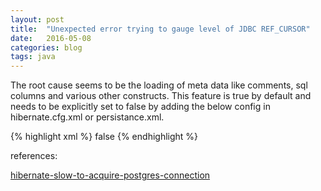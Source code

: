 ```yaml
---
layout: post
title:  "Unexpected error trying to gauge level of JDBC REF_CURSOR"
date:   2016-05-08
categories: blog
tags: java
---
```


The root cause seems to be the loading  of meta data like comments, sql columns and various other constructs. This feature is true by default and needs to be explicitly set to false by adding the below config in hibernate.cfg.xml or persistance.xml.

{% highlight xml %}
<property name="hibernate.jdbc.use_get_generated_keys" value="true" />
<prop key="hibernate.temp.use_jdbc_metadata_defaults">false</prop>
{% endhighlight %}

references:

[hibernate-slow-to-acquire-postgres-connection](http://stackoverflow.com/questions/10075081/hibernate-slow-to-acquire-postgres-connection)
